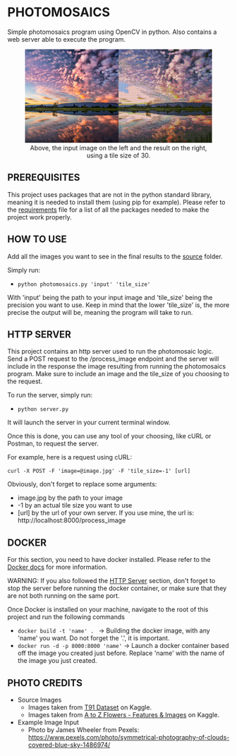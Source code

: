 # PHOTOMOSAICS

Simple photomosaics program using OpenCV in python. Also contains a web server able to execute the program.

<figure>
  <img
  src="https://raw.githubusercontent.com/Fastrings/Photomosaics/master/out.png"
  alt="Photomosaics example">
  <figcaption style="text-align: center;">Above, the input image on the left and the result on the right, using a tile size of 30.</figcaption>
</figure>

## PREREQUISITES

This project uses packages that are not in the python standard library, meaning it is needed to install them (using pip for example). Please refer to the [requirements](requirements.txt) file for a list of all the packages needed to make the project work properly.

## HOW TO USE

Add all the images you want to see in the final results to the [source](Source_Images) folder.

Simply run:

- ``python photomosaics.py 'input' 'tile_size'`` 

With 'input' being the path to your input image and 'tile_size' being the precision you want to use. Keep in mind that the lower 'tile_size' is, the more precise the output will be, meaning the program will take to run.

## HTTP SERVER

This project contains an http server used to run the photomosaic logic. Send a POST request to the /process_image endpoint and the server will include in the response the image resulting from running the photomosaics program. Make sure to include an image and the tile_size of you choosing to the request.

To run the server, simply run:

- ``python server.py``

It will launch the server in your current terminal window.

Once this is done, you can use any tool of your choosing, like cURL or Postman, to request the server.

For example, here is a request using cURL:

```
curl -X POST -F 'image=@image.jpg' -F 'tile_size=-1' [url]
```

Obviously, don't forget to replace some arguments:
- image.jpg by the path to your image
- -1 by an actual tile size you want to use
- [url] by the url of your own server. If you use mine, the url is: http[]()://localhost:8000/process_image

## DOCKER

For this section, you need to have docker installed. Please refer to the [Docker docs](https://docs.docker.com/) for more information.

WARNING: If you also followed the [HTTP Server](#http-server) section, don't forget to stop the server before running the docker container, or make sure that they are not both running on the same port.

Once Docker is installed on your machine, navigate to the root of this project and run the following commands

- ``docker build -t 'name' . `` -> Building the docker image, with any 'name' you want. Do not forget the '.', it is important.
- ``docker run -d -p 8000:8000 'name'`` -> Launch a docker container based off the image you created just before. Replace 'name' with the name of the image you just created.

## PHOTO CREDITS

- Source Images
    - Images taken from [T91 Dataset](https://www.kaggle.com/datasets/ll01dm/t91-image-dataset) on Kaggle.
    - Images taken from [A to Z Flowers - Features & Images](https://www.kaggle.com/datasets/kkhandekar/a-to-z-flowers-features-images) on Kaggle.
- Example Image Input
    - Photo by James Wheeler from Pexels: https://www.pexels.com/photo/symmetrical-photography-of-clouds-covered-blue-sky-1486974/